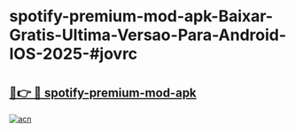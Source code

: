 # spotify-premium-mod-apk-Baixar-Gratis-Ultima-Versao-Para-Android-IOS-2025-#jovrc

# <h2><a href="https://ainizakaria.my?title=spotify-premium-mod-apk&ref=24M">🔗👉 🔴 spotify-premium-mod-apk</a></h2>

[![acn](https://github.com/user-attachments/assets/0f9c940e-d8b0-45ae-aac7-cd30a18b3e1c)](https://ainizakaria.my?title=spotify-premium-mod-apk&ref=24M)

